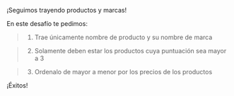 ¡Seguimos trayendo productos y marcas!

En este desafío te pedimos:

> 1. Trae únicamente nombre de producto y su nombre de marca

> 2. Solamente deben estar los productos cuya puntuación sea mayor a 3

> 3. Ordenalo de mayor a menor por los precios de los productos

¡Éxitos!